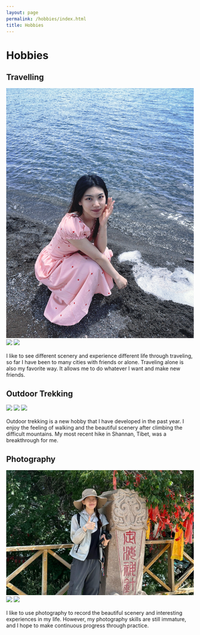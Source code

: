 ```yaml
---
layout: page
permalink: /hobbies/index.html
title: Hobbies
---
```


# Hobbies

## Travelling

<div class="third">
<img src="/images/travelling1.JPG">
<img src="/images/travelling2.JPG">
<img src="/images/travelling3.JPG">
</div>
<br>I like to see different scenery and experience different life through traveling, so far I have been to many cities with friends or alone. Traveling alone is also my favorite way. It allows me to do whatever I want and make new friends.

## Outdoor Trekking

<div class="third">
<img src="/images/outdoors trekking1.JPG">
<img src="/images/outdoors trekking2.JPG">
<img src="/images/outdoors trekking3.JPG">
</div>
<br>Outdoor trekking is a new hobby that I have developed in the past year. I enjoy the feeling of walking and the beautiful scenery after climbing the difficult mountains. My most recent hike in Shannan, Tibet, was a breakthrough for me.

## Photography

<div class="third">
<img src="/images/photo1.JPG">
<img src="/images/photo2.JPG">
<img src="/images/photo3.JPG">
</div>
<br>I like to use photography to record the beautiful scenery and interesting experiences in my life. However, my photography skills are still immature, and I hope to make continuous progress through practice.





